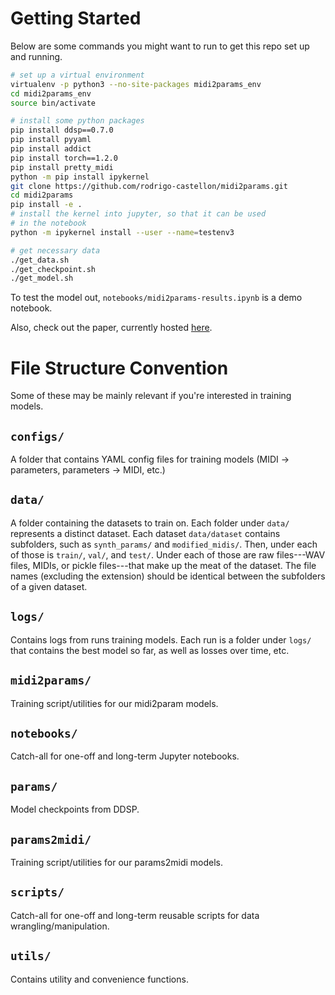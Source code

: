 # Getting Started

Below are some commands you might want to run to get this repo set up and running.

```sh
# set up a virtual environment
virtualenv -p python3 --no-site-packages midi2params_env
cd midi2params_env
source bin/activate

# install some python packages
pip install ddsp==0.7.0
pip install pyyaml
pip install addict
pip install torch==1.2.0
pip install pretty_midi
python -m pip install ipykernel
git clone https://github.com/rodrigo-castellon/midi2params.git
cd midi2params
pip install -e .
# install the kernel into jupyter, so that it can be used
# in the notebook
python -m ipykernel install --user --name=testenv3

# get necessary data
./get_data.sh
./get_checkpoint.sh
./get_model.sh
```

To test the model out, `notebooks/midi2params-results.ipynb` is a demo notebook.

Also, check out the paper, currently hosted [here](https://cs.stanford.edu/~rjcaste/research/realistic_midi.pdf).

# File Structure Convention

Some of these may be mainly relevant if you're interested in training models.

## `configs/`

A folder that contains YAML config files for training models (MIDI -> parameters, parameters -> MIDI, etc.)

## `data/`

A folder containing the datasets to train on. Each folder under `data/` represents a distinct dataset. Each dataset `data/dataset` contains subfolders, such as `synth_params/` and `modified_midis/`. Then, under each of those is `train/`, `val/`, and `test/`. Under each of those are raw files---WAV files, MIDIs, or pickle files---that make up the meat of the dataset. The file names (excluding the extension) should be identical between the subfolders of a given dataset.

## `logs/`

Contains logs from runs training models. Each run is a folder under `logs/` that contains the best model so far, as well as losses over time, etc.

## `midi2params/`

Training script/utilities for our midi2param models.

## `notebooks/`

Catch-all for one-off and long-term Jupyter notebooks.

## `params/`

Model checkpoints from DDSP.

## `params2midi/`

Training script/utilities for our params2midi models.

## `scripts/`

Catch-all for one-off and long-term reusable scripts for data wrangling/manipulation.

## `utils/`

Contains utility and convenience functions.
